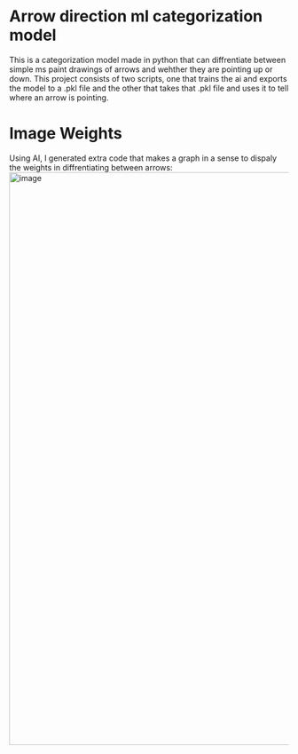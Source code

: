 # Arrow direction ml categorization model
This is a categorization model made in python that can diffrentiate between simple ms paint drawings of arrows and wehther they are pointing up or down.
This project consists of two scripts, one that trains the ai and exports the model to a .pkl file and the other that takes that .pkl file and uses it to tell where an arrow is pointing.

# Image Weights
Using AI, I generated extra code that makes a graph in a sense to dispaly the weights in diffrentiating between arrows:
<img width="1919" height="1032" alt="image" src="https://github.com/user-attachments/assets/aa0810a8-856a-41ba-a134-216d43002f95" />

